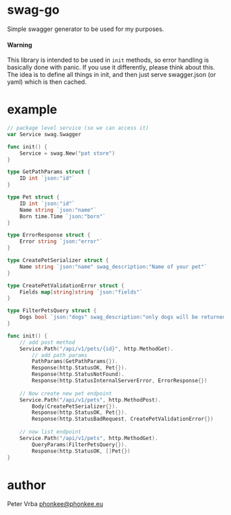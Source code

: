 # swag-go

Simple swagger generator to be used for my purposes.

####  Warning
This library is intended to be used in `init` methods, so error handling is basically done with panic.
If you use it differently, please think about this.
The idea is to define all things in init, and then just serve swagger.json (or yaml) which is then cached.

# example

```go
// package level service (so we can access it)
var Service swag.Swagger

func init() {
	Service = swag.New("pat store")
}

type GetPathParams struct {
	ID int `json:"id"`
}

type Pet struct {
	ID int `json:"id"`
	Name string `json:"name"`
	Born time.Time `json:"born"`
}

type ErrorResponse struct {
	Error string `json:"error"`
}

type CreatePetSerializer struct {
	Name string `json:"name" swag_description:"Name of your pet"`
}

type CreatePetValidationError struct {
	Fields map[string]string `json:"fields"`
}

type FilterPetsQuery struct {
	Dogs bool `json:"dogs" swag_description:"only dogs will be returned"`
}

func init() {
	// add post method
    Service.Path("/api/v1/pets/{id}", http.MethodGet).
        // add path params
        PathParams(GetPathParams{}).
        Response(http.StatusOK, Pet{}).
        Response(http.StatusNotFound).
        Response(http.StatusInternalServerError, ErrorResponse{})
    
    // Now create new pet endpoint
    Service.Path("/api/v1/pets", http.MethodPost).
        Body(CreatePetSerializer{}).
        Response(http.StatusOK, Pet{}).
        Response(http.StatusBadRequest, CreatePetValidationError{})
    
    // now list endpoint
    Service.Path("/api/v1/pets", http.MethodGet).
        QueryParams(FilterPetsQuery{}).
        Response(http.StatusOK, []Pet{})
}

```


# author

Peter Vrba <phonkee@phonkee.eu>
